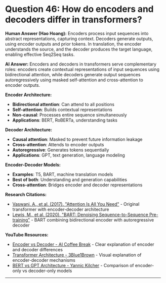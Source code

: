 # Question 46: How do encoders and decoders differ in transformers?

**Human Answer (Hao Hoang):**
Encoders process input sequences into abstract representations, capturing context. Decoders generate outputs, using encoder outputs and prior tokens. In translation, the encoder understands the source, and the decoder produces the target language, enabling effective Seq2Seq tasks.

**AI Answer:**
Encoders and decoders in transformers serve complementary roles: encoders create contextual representations of input sequences using bidirectional attention, while decoders generate output sequences autoregressively using masked self-attention and cross-attention to encoder outputs.

**Encoder Architecture:**
- **Bidirectional attention**: Can attend to all positions
- **Self-attention**: Builds contextual representations
- **Non-causal**: Processes entire sequence simultaneously
- **Applications**: BERT, RoBERTa, understanding tasks

**Decoder Architecture:**
- **Causal attention**: Masked to prevent future information leakage
- **Cross-attention**: Attends to encoder outputs
- **Autoregressive**: Generates tokens sequentially
- **Applications**: GPT, text generation, language modeling

**Encoder-Decoder Models:**
- **Examples**: T5, BART, machine translation models
- **Best of both**: Understanding and generation capabilities
- **Cross-attention**: Bridges encoder and decoder representations

**Research Citations:**
- [Vaswani, A., et al. (2017). "Attention Is All You Need"](https://arxiv.org/abs/1706.03762) - Original transformer with encoder-decoder architecture
- [Lewis, M., et al. (2020). "BART: Denoising Sequence-to-Sequence Pre-training"](https://arxiv.org/abs/1910.13461) - BART combining bidirectional encoder with autoregressive decoder

**YouTube Resources:**
- [Encoder vs Decoder - AI Coffee Break](https://www.youtube.com/watch?v=S7oA5C43Rbc) - Clear explanation of encoder and decoder differences
- [Transformer Architecture - 3Blue1Brown](https://www.youtube.com/watch?v=eMlx5fFNoYc) - Visual explanation of encoder-decoder mechanisms
- [BERT vs GPT Architecture - Yannic Kilcher](https://www.youtube.com/watch?v=UU1WVnMk4E8) - Comparison of encoder-only vs decoder-only models

---

